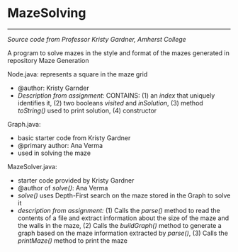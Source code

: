 # MazeSolving
----------------------------------------------------------------------------------------------------------
*Source code from Professor Kristy Gardner, Amherst College*

A program to solve mazes in the style and format of the mazes generated in repository Maze Generation

Node.java: represents a square in the maze grid
* @author: Kristy Garnder
* *Description from assignment:* CONTAINS: (1) an *index* that uniquely identifies it, (2) two booleans *visited* and *inSolution*, (3) method *toString()* used to print solution, (4) constructor

Graph.java: 
* basic starter code from Kristy Gardner
* @primary author: Ana Verma
* used in solving the maze

MazeSolver.java: 
* starter code provided by Kristy Gardner 
* @author of *solve()*: Ana Verma
* *solve()* uses Depth-First search on the maze stored in the Graph to solve it
* *description from assignment:* (1) Calls the *parse()* method to read the contents of a file and extract information about
the size of the maze and the walls in the maze, (2) Calls the *buildGraph()* method to generate a graph based on the maze information extracted by *parse()*, (3) Calls the *printMaze()* method to print the maze
